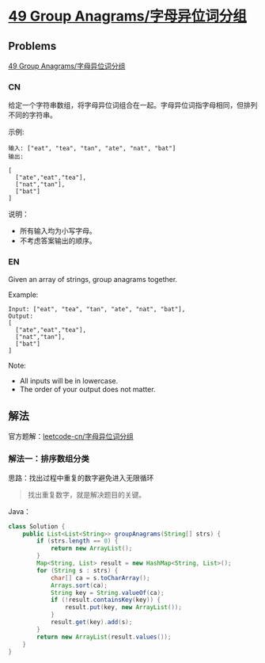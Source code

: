 # [49 Group Anagrams/字母异位词分组](https://leetcode-cn.com/problems/group-anagrams/)

## Problems

[49 Group Anagrams/字母异位词分组](https://leetcode-cn.com/problems/group-anagrams/)

### CN

给定一个字符串数组，将字母异位词组合在一起。字母异位词指字母相同，但排列不同的字符串。

示例:
```
输入: ["eat", "tea", "tan", "ate", "nat", "bat"]
输出:

[
  ["ate","eat","tea"],
  ["nat","tan"],
  ["bat"]
]
```

说明：

- 所有输入均为小写字母。
- 不考虑答案输出的顺序。


### EN

Given an array of strings, group anagrams together.

Example:
```
Input: ["eat", "tea", "tan", "ate", "nat", "bat"],
Output:
[
  ["ate","eat","tea"],
  ["nat","tan"],
  ["bat"]
]
```

Note:

- All inputs will be in lowercase.
- The order of your output does not matter.

## 解法

官方题解：[leetcode-cn/字母异位词分组](https://leetcode-cn.com/problems/group-anagrams/solution/zi-mu-yi-wei-ci-fen-zu-by-leetcode/)

### 解法一：排序数组分类

思路：找出过程中重复的数字避免进入无限循环

> 找出重复数字，就是解决题目的关键。

Java：

```java
class Solution {
    public List<List<String>> groupAnagrams(String[] strs) {
        if (strs.length == 0) {
            return new ArrayList();
        }
        Map<String, List> result = new HashMap<String, List>();
        for (String s : strs) {
            char[] ca = s.toCharArray();
            Arrays.sort(ca);
            String key = String.valueOf(ca);
            if (!result.containsKey(key)) {
                result.put(key, new ArrayList());
            }
            result.get(key).add(s);
        }
        return new ArrayList(result.values());
    }
}
```